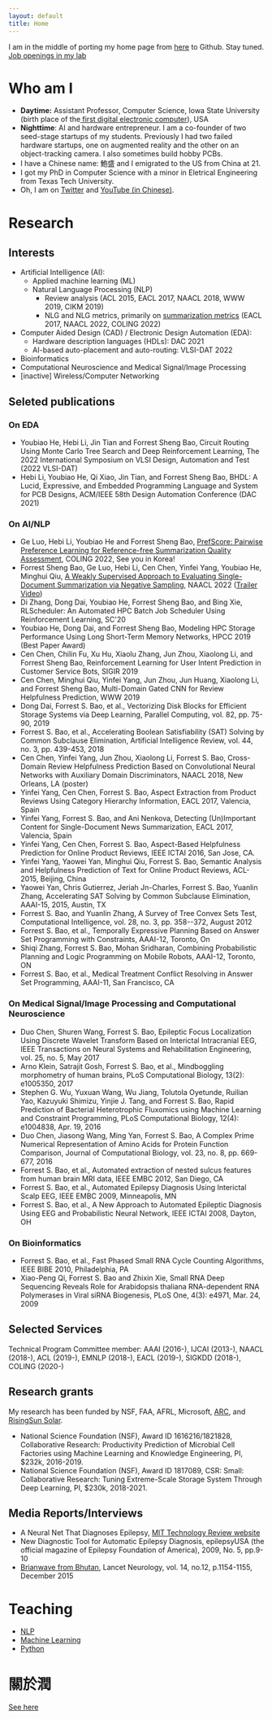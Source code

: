 ```yaml
---
layout: default
title: Home
---
```


I am in the middle of porting my home page from [here](https://sites.google.com/site/forrestbao/) to Github. Stay tuned. 
[Job openings in my lab](https://twitter.com/forrestbao/status/1489359990506897408)

# Who am I
* **Daytime:** Assistant Professor, Computer Science, Iowa State University (birth place of the[ first digital electronic computer](https://en.wikipedia.org/wiki/Atanasoff%E2%80%93Berry_computer)), USA
* **Nighttime**: AI and hardware entrepreneur. 
I am a co-founder of two seed-stage startups of my students. Previously I had two failed hardware startups, one on augmented reality and the other on an object-tracking camera. I also sometimes build hobby PCBs. 
* I have a Chinese name: 鮑盛 and I emigrated to the US from China at 21. 
* I got my PhD in Computer Science with a minor in Eletrical Engineering from Texas Tech University. 
* Oh, I am on [Twitter](https://twitter.com/home) and [YouTube (in Chinese)](https://www.youtube.com/channel/UCSWYdVAxYCjEo4OPi3COk-A). 

# Research 

## Interests 
* Artificial Intelligence (AI): 
  * Applied machine learning (ML) 
  * Natural Language Processing (NLP) 
    * Review analysis (ACL 2015, EACL 2017, NAACL 2018, WWW 2019, CIKM 2019)
    * NLG and NLG metrics, primarily on [summarization metrics](summarization_metrics.md) (EACL 2017, NAACL 2022, COLING 2022)
* Computer Aided Design (CAD) / Electronic Design Automation (EDA): 
  * Hardware description languages (HDLs): DAC 2021
  * AI-based auto-placement and auto-routing: VLSI-DAT 2022
* Bioinformatics
* Computational Neuroscience and Medical Signal/Image Processing
* [inactive] Wireless/Computer Networking 

## Seleted  publications

### On EDA
* Youbiao He, Hebi Li, Jin Tian and Forrest Sheng Bao, Circuit Routing Using Monte Carlo Tree Search and Deep Reinforcement Learning, The 2022 International Symposium on VLSI Design, Automation and Test (2022 VLSI-DAT)
* Hebi Li, Youbiao He, Qi Xiao, Jin Tian, and Forrest Sheng Bao, BHDL: A Lucid, Expressive, and Embedded Programming Language and System for PCB Designs, ACM/IEEE 58th Design Automation Conference (DAC 2021)

### On AI/NLP
* Ge Luo, Hebi Li, Youbiao He and Forrest Sheng Bao, [PrefScore: Pairwise Preference Learning for Reference-free Summarization Quality Assessment](https://openreview.net/pdf?id=BAuigajYY57), COLING 2022, See you in Korea! 
* Forrest Sheng Bao, Ge Luo, Hebi Li, Cen Chen, Yinfei Yang, Youbiao He, Minghui Qiu, [A Weakly Supervised Approach to Evaluating Single-Document Summarization via Negative Sampling](https://aclanthology.org/2022.naacl-main.175/), NAACL 2022 ([Trailer Video](https://www.youtube.com/watch?v=8ZOLdySNuMQ))
* Di Zhang, Dong Dai, Youbiao He, Forrest Sheng Bao, and Bing Xie, RLScheduler: An Automated HPC Batch Job Scheduler Using Reinforcement Learning, SC'20
* Youbiao He, Dong Dai, and Forrest Sheng Bao, Modeling HPC Storage Performance Using Long Short-Term Memory Networks, HPCC 2019 (Best Paper Award)
* Cen Chen, Chilin Fu, Xu Hu, Xiaolu Zhang, Jun Zhou, Xiaolong Li, and Forrest Sheng Bao, Reinforcement Learning for User Intent Prediction in Customer Service Bots, SIGIR 2019
* Cen Chen, Minghui Qiu, Yinfei Yang, Jun Zhou, Jun Huang, Xiaolong Li, and Forrest Sheng Bao, Multi-Domain Gated CNN for Review Helpfulness Prediction, WWW 2019
* Dong Dai, Forrest S. Bao, et al., Vectorizing Disk Blocks for Efficient Storage Systems via Deep Learning, Parallel Computing, vol. 82, pp. 75-90, 2019
* Forrest S. Bao, et al., Accelerating Boolean Satisfiability (SAT) Solving by Common Subclause Elimination, Artificial Intelligence Review, vol. 44, no. 3, pp. 439-453, 2018
* Cen Chen, Yinfei Yang, Jun Zhou, Xiaolong Li, Forrest S. Bao, Cross-Domain Review Helpfulness Prediction Based on Convolutional Neural Networks with Auxiliary Domain Discriminators, NAACL 2018, New Orleans, LA (poster)
* Yinfei Yang, Cen Chen, Forrest S. Bao, Aspect Extraction from Product Reviews Using Category Hierarchy Information, EACL 2017, Valencia, Spain
* Yinfei Yang, Forrest S. Bao, and Ani Nenkova, Detecting (Un)Important Content for Single-Document News Summarization, EACL 2017, Valencia, Spain
* Yinfei Yang, Cen Chen, Forrest S. Bao, Aspect-Based Helpfulness Prediction for Online Product Reviews, IEEE ICTAI 2016, San Jose, CA.
* Yinfei Yang, Yaowei Yan, Minghui Qiu, Forrest S. Bao, Semantic Analysis and Helpfulness Prediction of Text for Online Product Reviews, ACL-2015, Beijing, China
* Yaowei Yan, Chris Gutierrez, Jeriah Jn-Charles, Forrest S. Bao, Yuanlin Zhang, Accelerating SAT Solving by Common Subclause Elimination, AAAI-15, 2015, Austin, TX
* Forrest S. Bao, and Yuanlin Zhang, A Survey of Tree Convex Sets Test, Computational Intelligence, vol. 28, no. 3, pp. 358--372, August 2012
* Forrest S. Bao, et al., Temporally Expressive Planning Based on Answer Set Programming with Constraints, AAAI-12, Toronto, On
* Shiqi Zhang, Forrest S. Bao, Mohan Sridharan, Combining Probabilistic Planning and Logic Programming on Mobile Robots, AAAI-12, Toronto, ON
* Forrest S. Bao, et al., Medical Treatment Conflict Resolving in Answer Set Programming, AAAI-11, San Francisco, CA

### On Medical Signal/Image Processing and Computational Neuroscience
* Duo Chen, Shuren Wang, Forrest S. Bao, Epileptic Focus Localization Using Discrete Wavelet Transform Based on Interictal Intracranial EEG, IEEE Transactions on Neural Systems and Rehabilitation Engineering, vol. 25, no. 5, May 2017
* Arno Klein, Satrajit Gosh, Forrest S. Bao, et al., Mindboggling morphometry of human brains, PLoS Computational Biology, 13(2): e1005350, 2017
* Stephen G. Wu, Yuxuan Wang, Wu Jiang, Tolutola Oyetunde, Ruilian Yao, Kazuyuki Shimizu, Yinjie J. Tang, and Forrest S. Bao, Rapid Prediction of Bacterial Heterotrophic Fluxomics using Machine Learning and Constraint Programming, PLoS Computational Biology, 12(4): e1004838, Apr. 19, 2016
* Duo Chen, Jiasong Wang, Ming Yan, Forrest S. Bao, A Complex Prime Numerical Representation of Amino Acids for Protein Function Comparison, Journal of Computational Biology, vol. 23, no. 8, pp. 669-677, 2016
* Forrest S. Bao, et al., Automated extraction of nested sulcus features from human brain MRI data, IEEE EMBC 2012, San Diego, CA
* Forrest S. Bao, et al., Automated Epilepsy Diagnosis Using Interictal Scalp EEG, IEEE EMBC 2009, Minneapolis, MN
* Forrest S. Bao, et al., A New Approach to Automated Epileptic Diagnosis Using EEG and Probabilistic Neural Network, IEEE ICTAI 2008, Dayton, OH

### On Bioinformatics
* Forrest S. Bao, et al., Fast Phased Small RNA Cycle Counting Algorithms, IEEE BIBE 2010, Philadelphia, PA
* Xiao-Peng Qi, Forrest S. Bao and Zhixin Xie, Small RNA Deep Sequencing Reveals Role for Arabidopsis thaliana RNA-dependent RNA Polymerases in Viral siRNA Biogenesis, PLoS One, 4(3): e4971, Mar. 24, 2009


## Selected Services
Technical Program Committee member: AAAI (2016-), IJCAI (2013-), NAACL (2018-), ACL (2019-), EMNLP (2018-), EACL (2019-), SIGKDD (2018-), COLING (2020-) 

## Research grants 
My research has been funded by NSF, FAA, AFRL, Microsoft, [ARC](https://arcglobal.fund/), and [RisingSun Solar](https://news.las.iastate.edu/2021/12/14/iowa-state-researcher-develops-ai-technology-to-optimize-solar-installations/). 
* National Science Foundation (NSF), Award ID 1616216/1821828, Collaborative Research: Productivity Prediction of Microbial Cell Factories using Machine Learning and Knowledge Engineering, PI, $232k, 2016-2019.
* National Science Foundation (NSF), Award ID 1817089, CSR: Small: Collaborative Research: Tuning Extreme-Scale Storage System Through Deep Learning, PI, $230k, 2018-2021.

## Media Reports/Interviews
* A Neural Net That Diagnoses Epilepsy, [MIT Technology Review website](http://www.technologyreview.com/blog/arxiv/23465/)
* New Diagnostic Tool for Automatic Epilepsy Diagnosis, epilepsyUSA (the official magazine of Epilepsy Foundation of America), 2009, No. 5, pp.9-10
* [Brianwave from Bhutan](http://www.thelancet.com/journals/laneur/article/PIIS1474-4422%2815%2900311-7/fulltext?rss=yes), Lancet Neurology, vol. 14, no.12, p.1154-1155, December 2015

# Teaching
* [NLP](https://github.com/forrestbao/nlp-class)
* [Machine Learning](https://github.com/forrestbao/mlclass)
* [Python](https://github.com/forrestbao/PythonClass)

# 關於潤
[See here ](https://forrestbao.github.io/Run/)


